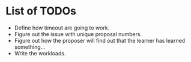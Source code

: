 # List of TODOs

* Define how timeout are going to work.
* Figure out the issue with unique proposal numbers.
* Figure out how the proposer will find out that the learner has learned something...
* Write the workloads.
